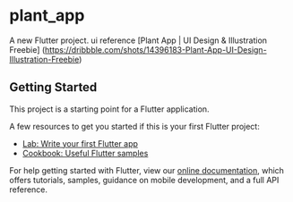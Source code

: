 # plant_app

A new Flutter project.
ui reference
[Plant App | UI Design & Illustration Freebie] (https://dribbble.com/shots/14396183-Plant-App-UI-Design-Illustration-Freebie)

## Getting Started

This project is a starting point for a Flutter application.

A few resources to get you started if this is your first Flutter project:

- [Lab: Write your first Flutter app](https://flutter.dev/docs/get-started/codelab)
- [Cookbook: Useful Flutter samples](https://flutter.dev/docs/cookbook)

For help getting started with Flutter, view our
[online documentation](https://flutter.dev/docs), which offers tutorials,
samples, guidance on mobile development, and a full API reference.
